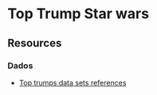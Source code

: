 # Top Trump Star wars

## Resources

### Dados

* [Top trumps data sets references](https://github.com/APStats/Top-Trumps-data)